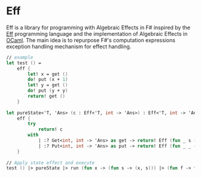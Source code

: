 # Eff
Eff is a library for programming with Algebraic Effects in F# inspired by the [Eff] programming language and the implementation of Algebraic Effects in [OCaml]. The main idea is to repurpose F#'s computation expressions exception handling mechanism for effect handling.

``` fsharp
// example
let test () = 
    eff {
        let! x = get ()
        do! put (x + 1)
        let! y = get ()
        do! put (y + y)
        return! get ()
    } 
    
let pureState<'T, 'Ans> (c : Eff<'T, int -> 'Ans>) : Eff<'T, int -> 'Ans> = 
    eff {
        try
            return! c
        with 
            | :? Get<int, int -> 'Ans> as get -> return! Eff (fun _ s -> get.K s s)
            | :? Put<int, int -> 'Ans> as put -> return! Eff (fun _ _ -> put.K () put.Value)
    }
    
// Apply state effect and execute
test () |> pureState |> run (fun x -> (fun s -> (x, s))) |> (fun f -> f 1) // // (4, 4)
```


[Eff]: http://math.andrej.com/wp-content/uploads/2012/03/eff.pdf
[OCaml]: http://www.lpw25.net/ocaml2015-abs2.pdf
